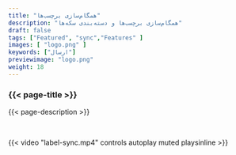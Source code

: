 ```yaml
---
title: "همگام‌سازی برچسب‌ها"
description: "همگام‌سازی برچسب‌ها و دسته‌بندی سکه‌ها"
draft: false
tags: ["Featured", "sync","Features" ]
images: [ "logo.png" ]
keywords: ["ارسال"]
previewimage: "logo.png"
weight: 18
---
```


### {{< page-title >}} 
{{< page-description >}} 

<br>


{{< video "label-sync.mp4" controls  autoplay muted playsinline >}}